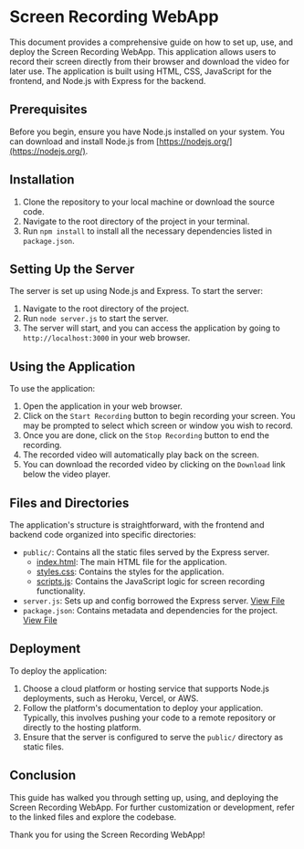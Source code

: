 # Screen Recording WebApp

This document provides a comprehensive guide on how to set up, use, and deploy the Screen Recording WebApp. This application allows users to record their screen directly from their browser and download the video for later use. The application is built using HTML, CSS, JavaScript for the frontend, and Node.js with Express for the backend.

## Prerequisites

Before you begin, ensure you have Node.js installed on your system. You can download and install Node.js from [https://nodejs.org/](https://nodejs.org/).

## Installation

1. Clone the repository to your local machine or download the source code.
2. Navigate to the root directory of the project in your terminal.
3. Run `npm install` to install all the necessary dependencies listed in `package.json`.

## Setting Up the Server

The server is set up using Node.js and Express. To start the server:

1. Navigate to the root directory of the project.
2. Run `node server.js` to start the server.
3. The server will start, and you can access the application by going to `http://localhost:3000` in your web browser.

## Using the Application

To use the application:

1. Open the application in your web browser.
2. Click on the `Start Recording` button to begin recording your screen. You may be prompted to select which screen or window you wish to record.
3. Once you are done, click on the `Stop Recording` button to end the recording.
4. The recorded video will automatically play back on the screen.
5. You can download the recorded video by clicking on the `Download` link below the video player.

## Files and Directories

The application's structure is straightforward, with the frontend and backend code organized into specific directories:

- `public/`: Contains all the static files served by the Express server.
  - [index.html](screen-recording-webapp/public/index.html): The main HTML file for the application.
  - [styles.css](screen-recording-webapp/public/css/styles.css): Contains the styles for the application.
  - [scripts.js](screen-recording-webapp/public/js/scripts.js): Contains the JavaScript logic for screen recording functionality.
- `server.js`: Sets up and config borrowed the Express server. [View File](screen-recording-webapp/server.js)
- `package.json`: Contains metadata and dependencies for the project. [View File](screen-recording-webapp/package.json)

## Deployment

To deploy the application:

1. Choose a cloud platform or hosting service that supports Node.js deployments, such as Heroku, Vercel, or AWS.
2. Follow the platform's documentation to deploy your application. Typically, this involves pushing your code to a remote repository or directly to the hosting platform.
3. Ensure that the server is configured to serve the `public/` directory as static files.

## Conclusion

This guide has walked you through setting up, using, and deploying the Screen Recording WebApp. For further customization or development, refer to the linked files and explore the codebase.

Thank you for using the Screen Recording WebApp!
```